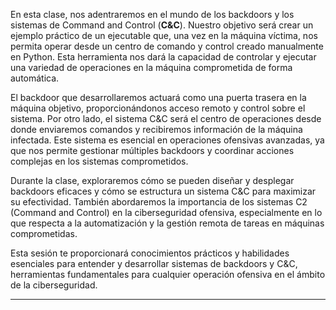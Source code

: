 
En esta clase, nos adentraremos en el mundo de los backdoors y los sistemas de Command and Control (**C&C**). Nuestro objetivo será crear un ejemplo práctico de un ejecutable que, una vez en la máquina víctima, nos permita operar desde un centro de comando y control creado manualmente en Python. Esta herramienta nos dará la capacidad de controlar y ejecutar una variedad de operaciones en la máquina comprometida de forma automática.

El backdoor que desarrollaremos actuará como una puerta trasera en la máquina objetivo, proporcionándonos acceso remoto y control sobre el sistema. Por otro lado, el sistema C&C será el centro de operaciones desde donde enviaremos comandos y recibiremos información de la máquina infectada. Este sistema es esencial en operaciones ofensivas avanzadas, ya que nos permite gestionar múltiples backdoors y coordinar acciones complejas en los sistemas comprometidos.

Durante la clase, exploraremos cómo se pueden diseñar y desplegar backdoors eficaces y cómo se estructura un sistema C&C para maximizar su efectividad. También abordaremos la importancia de los sistemas C2 (Command and Control) en la ciberseguridad ofensiva, especialmente en lo que respecta a la automatización y la gestión remota de tareas en máquinas comprometidas.

Esta sesión te proporcionará conocimientos prácticos y habilidades esenciales para entender y desarrollar sistemas de backdoors y C&C, herramientas fundamentales para cualquier operación ofensiva en el ámbito de la ciberseguridad.

----
